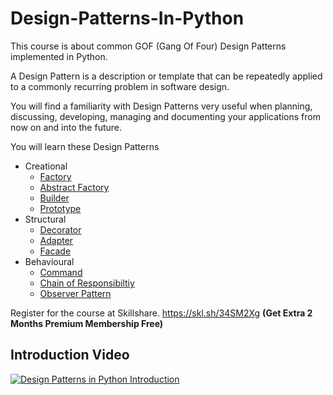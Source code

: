 # Design-Patterns-In-Python

This course is about common GOF (Gang Of Four) Design Patterns implemented in Python.

A Design Pattern is a description or template that can be repeatedly applied to a commonly recurring problem in software design.

You will find a familiarity with Design Patterns very useful when planning, discussing, developing, managing and documenting your applications from now on and into the future.

You will learn these Design Patterns

* Creational
    * [Factory](factory)
    * [Abstract Factory](abstract_factory)
    * [Builder](builder)
    * [Prototype](prototype)
* Structural
    * [Decorator](decorator)
    * [Adapter](adapter)
    * [Facade](facade)
* Behavioural
    * [Command](command)
    * [Chain of Responsibiltiy](chain_of_responsibility)
    * [Observer Pattern](observer)

Register for the course at Skillshare. https://skl.sh/34SM2Xg **(Get Extra 2 Months Premium Membership Free)**

## Introduction Video

[![Design Patterns in Python Introduction](https://img.youtube.com/vi/OOxyTUWsY7A/0.jpg)](https://youtu.be/OOxyTUWsY7A)


<!--
To register for this course visit

<a href="https://skl.sh/34SM2Xg" target="_blank"><img src="/img/skillshare_btn.png" title="Skillshare 2 Months Free Premium Membership"/></a>

<b>
* Get 2 Months Free Premium Membership to 1000s of Courses <br>
* Full Lifetime Access <br/>
* Subscription Model <br/>
* Cancel Any Time</b>
-->



